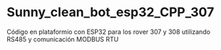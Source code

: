 # Sunny_clean_bot_esp32_CPP_307
Código en plataformio con ESP32 para los rover 307 y 308 utilizando RS485 y comunicación MODBUS RTU
